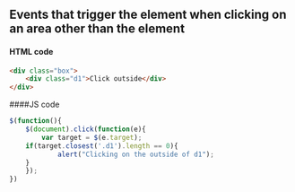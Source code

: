 ## Events that trigger the element when clicking on an area other than the element
#### HTML code
```html
<div class="box">
    <div class="d1">Click outside</div>
</div>
  ```
####JS code
```javascript
$(function(){		
    $(document).click(function(e){
        var target = $(e.target);
	if(target.closest('.d1').length == 0){
            alert("Clicking on the outside of d1");		
	}
    });	
})
